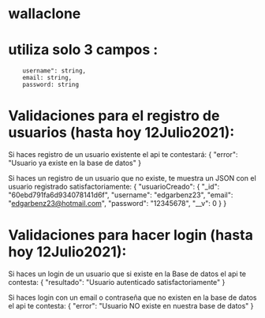 # wallaclone

# utiliza solo 3 campos : 
        username": string,
        email: string,
        password: string


# Validaciones para el registro de usuarios (hasta hoy 12Julio2021): 
Si haces registro de un usuario existente el api te contestará:
{
    "error": "Usuario ya existe en la base de datos"
}

Si haces un registro de un usuario que no existe, te muestra un JSON con el usuario registrado satisfactoriamente:
{
    "usuarioCreado": {
        "_id": "60ebd791fa6d934078141d6f",
        "username": "edgarbenz23",
        "email": "edgarbenz23@hotmail.com",
        "password": "12345678",
        "__v": 0
    }
}

# Validaciones para hacer login (hasta hoy 12Julio2021): 
Si haces un login de un usuario que si existe en la Base de datos el api te contesta:
{
    "resultado": "Usuario autenticado satisfactoriamente"
}

Si haces login con un email o contraseña que no existen en la base de datos el api te contesta:
{
    "error": "Usuario NO existe en nuestra base de datos"
}
